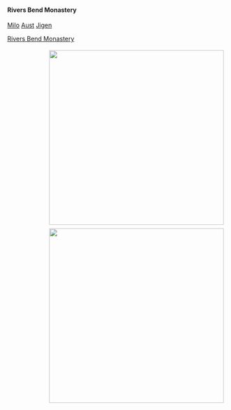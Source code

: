 #### Rivers Bend Monastery

[Milo](/characters/pcs/milo)
[Aust](/characters/pcs/aust)
[Jigen](/characters/npcs/jigen)


[Rivers Bend Monastery](/places/rivers_bend_monastery)




<div class="span3" style="float:right; padding: 4px 8px 4px 8px;">
    <img src="/static/images/Rivers Bend Monastery.jpg" height="auto" width="400px">
</div>


<div class="span3" style="float:right; padding: 4px 8px 4px 8px;">
    <img src="/static/images/Rivers Bend Monastery2.jpg" height="auto" width="400px">
</div>
